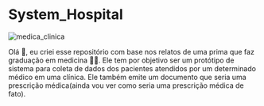 # System_Hospital

![medica_clinica](https://bulcaoezeferino.adv.br/wp-content/uploads/2020/10/Copia-de-consultorio-medico-site-1170x730.jpg)

Olá 🤗, eu criei esse repositório com base nos relatos de uma prima que faz graduação em medicina :woman_health_worker:. Ele tem por objetivo ser um protótipo de sistema para coleta de dados dos pacientes atendidos por um determinado médico em uma clínica. Ele também emite um documento que seria uma prescrição médica(ainda vou ver como seria uma prescrição médica de fato).
